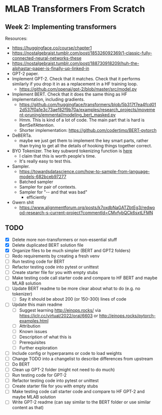 # MLAB Transformers From Scratch

## Week 2: Implementing transformers
Resources:
- https://huggingface.co/course/chapter1
- https://nostalgebraist.tumblr.com/post/185326092369/1-classic-fully-connected-neural-networks-these
- https://nostalgebraist.tumblr.com/post/188730918209/huh-the-alphastar-paper-is-finally-up-linked-in
- GPT-2 paper.
- Implement GPT-2. Check that it matches. Check that it performs similarly if you drop it in as a replacement in a HF training loop.
	- https://github.com/openai/gpt-2/blob/master/src/model.py
- Implement BERT. Check that it does the same thing as HF implementation, including gradients.
	- https://github.com/huggingface/transformers/blob/5b317f7ea4fcd012d537f0a1e3c73aef82f9b70a/examples/research_projects/movement-pruning/emmental/modeling_bert_masked.py
	- Hmm. This is kind of a lot of code. The main part that is hard is BertSelfAttention.
	- Shorter implementation: https://github.com/codertimo/BERT-pytorch
- DeBERTa.
	- maybe we just get them to implement the key smart parts, rather than trying to get all the details of hooking things together correct.
- BYO Tokenizer. The key subword tokenizing function is [here](https://github.com/huggingface/transformers/blob/5b317f7ea4fcd012d537f0a1e3c73aef82f9b70a/src/transformers/models/bert/tokenization_bert.py#L509)
	- I claim that this is worth people's time.
	- It's really easy to test this.
- Sampler.
	- https://towardsdatascience.com/how-to-sample-from-language-models-682bceb97277
	- Batched sampler
	- Sampler for pair of contexts.
	- Sampler for "-- and that was bad"
		- efficiently
- Gwern shit
	- https://www.alignmentforum.org/posts/k7oxdbNaGATZbtEg3/redwood-research-s-current-project?commentId=CMvfybQCk6sxtLFMN


## TODO
- [X] Delete more non-transformers or non-essential stuff
- [X] Delete duplicated BERT solution file
- [X] Organize files to be much simpler (BERT and GPT2 folders)
- [ ] Redo requirements by creating a fresh venv
- [ ] Run testing code for BERT
- [ ] Refactor testing code into pytest or unittest
- [ ] Create starter file for you with empty stubs
- [ ] Make testing code call starter code and compare to HF BERT and maybe MLAB solution
- [ ] Update BERT readme to be more clear about what to do (e.g. no tokenizer) 
    - [ ] Say it should be about 200 (or 150-300) lines of code
- [ ] Update this main readme
    - [ ] Suggest learning http://einops.rocks/ via https://iclr.cc/virtual/2022/oral/6603 or http://einops.rocks/pytorch-examples.html
    - [ ] Attribution
    - [ ] Known issues
    - [ ] Description of what this is
    - [ ] Prerequisites
    - [ ] Further exploration
- [ ] Include config or hyperparams or code to load weights
- [ ] Change TODO into a changelist to describe differences from upstream
- [ ] Do BERT
- [ ] Clean up GPT-2 folder (might not need to do much)
- [ ] Run testing code for GPT-2
- [ ] Refactor testing code into pytest or unittest
- [ ] Create starter file for you with empty stubs
- [ ] Make testing code call starter code and compare to HF GPT-2 and maybe MLAB solution
- [ ] Write GPT-2 readme (can say similar to the BERT folder or use similar content as that)
